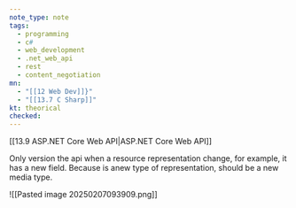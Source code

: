 ```yaml
---
note_type: note
tags:
  - programming
  - c#
  - web_development
  - .net_web_api
  - rest
  - content_negotiation
mn:
  - "[[12 Web Dev]]}"
  - "[[13.7 C Sharp]]"
kt: theorical
checked:
---
```

[[13.9 ASP.NET Core Web API|ASP.NET Core Web API]]

Only version the api when a resource representation change, for example, it has a new field. Because is anew type of representation, should be a new media type. 

![[Pasted image 20250207093909.png]]

